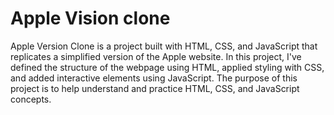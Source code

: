 # Apple Vision clone
Apple Version Clone is a project built with HTML, CSS, and JavaScript that replicates a simplified version of the Apple website. In this project, I've defined the structure of the webpage using HTML, applied styling with CSS, and added interactive elements using JavaScript. The purpose of this project is to help understand and practice HTML, CSS, and JavaScript concepts.
